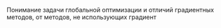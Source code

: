 Понимание задачи глобальной оптимизации и отличий градиентных методов, от методов, не использующих градиент

